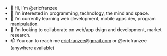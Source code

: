 - 👋 Hi, I’m @ericfranzee
- 👀 I’m interested in programming, technology, the mind and space.
- 🌱 I’m currently learning web development, mobile apps dev, program manipulation.
- 💞️ I’m looking to collaborate on web/app dsign and development, market research.
- 📫 You can to reach me ericfranzee@gmail.com or @ericfranzee (anywhere available)

<!---
ericfranzee/ericfranzee is a ✨ special ✨ repository because its `README.md` (this file) appears on your GitHub profile.
You can click the Preview link to take a look at your changes.
--->
